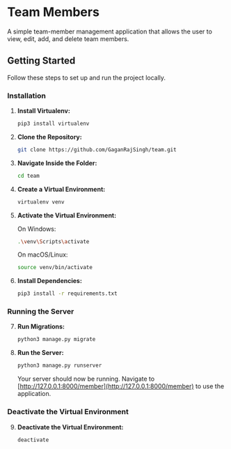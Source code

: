 # Team Members

A simple team-member management application that allows the user to view, edit, add, and delete team members.

## Getting Started

Follow these steps to set up and run the project locally.

### Installation

1. **Install Virtualenv:**

    ```bash
    pip3 install virtualenv
    ```

2. **Clone the Repository:**

    ```bash
    git clone https://github.com/GaganRajSingh/team.git
    ```

3. **Navigate Inside the Folder:**

    ```bash
    cd team
    ```

4. **Create a Virtual Environment:**

    ```bash
    virtualenv venv
    ```

5. **Activate the Virtual Environment:**

    On Windows:

    ```bash
    .\venv\Scripts\activate
    ```

    On macOS/Linux:

    ```bash
    source venv/bin/activate
    ```

6. **Install Dependencies:**

    ```bash
    pip3 install -r requirements.txt
    ```

### Running the Server

7. **Run Migrations:**
    
    ```bash
    python3 manage.py migrate
    ```

8. **Run the Server:**

    ```bash
    python3 manage.py runserver
    ```

    Your server should now be running. Navigate to [http://127.0.0.1:8000/member](http://127.0.0.1:8000/member) to use the application.

### Deactivate the Virtual Environment

9. **Deactivate the Virtual Environment:**

    ```bash
    deactivate
    ```
